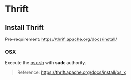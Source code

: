 # Thrift

## Install Thrift
Pre-requirement:
https://thrift.apache.org/docs/install/

### OSX
Execute the [osx.sh](/install/osx.sh) with **sudo** authority.

> Reference: https://thrift.apache.org/docs/install/os_x
